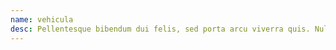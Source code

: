 ```yaml
---
name: vehicula
desc: Pellentesque bibendum dui felis, sed porta arcu viverra quis. Nullam vehicula, nulla at egestas tincidunt, dolor tellus.
---
```


